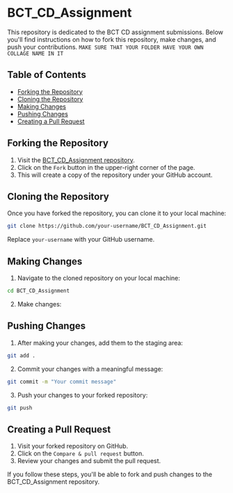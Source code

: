 
# BCT_CD_Assignment

This repository is dedicated to the BCT CD assignment submissions. Below you'll find instructions on how to fork this repository, make changes, and push your contributions. 
```MAKE SURE THAT YOUR FOLDER HAVE YOUR OWN COLLAGE NAME IN IT ```

## Table of Contents
- [Forking the Repository](#forking-the-repository)
- [Cloning the Repository](#cloning-the-repository)
- [Making Changes](#making-changes)
- [Pushing Changes](#pushing-changes)
- [Creating a Pull Request](#creating-a-pull-request)


## Forking the Repository

1. Visit the [BCT_CD_Assignment repository](https://github.com/bgerc/BCT_CD_Assignment).
2. Click on the `Fork` button in the upper-right corner of the page.
3. This will create a copy of the repository under your GitHub account.

## Cloning the Repository

Once you have forked the repository, you can clone it to your local machine:

```bash
git clone https://github.com/your-username/BCT_CD_Assignment.git
```

Replace `your-username` with your GitHub username.

## Making Changes

1. Navigate to the cloned repository on your local machine:

```bash
cd BCT_CD_Assignment
```

2. Make changes:

## Pushing Changes

1. After making your changes, add them to the staging area:

```bash
git add .
```

2. Commit your changes with a meaningful message:

```bash
git commit -m "Your commit message"
```

3. Push your changes to your forked repository:

```bash
git push 
```

## Creating a Pull Request

1. Visit your forked repository on GitHub.
2. Click on the `Compare & pull request` button.
3. Review your changes and submit the pull request.

If you follow these steps, you'll be able to fork and push changes to the BCT_CD_Assignment repository.
